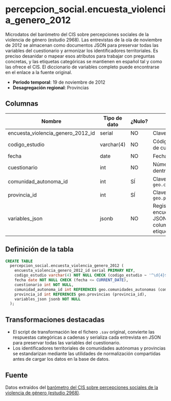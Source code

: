# percepcion_social.encuesta_violencia_genero_2012

Microdatos del barómetro del CIS sobre percepciones sociales de la violencia de género (estudio 2968). Las entrevistas de la ola de noviembre de 2012 se almacenan como documentos JSON para preservar todas las variables del cuestionario y armonizar los identificadores territoriales. Es preciso desanidar o mapear esos atributos para trabajar con preguntas concretas, y las etiquetas categóricas se mantienen en español tal y como las ofrece el CIS. El diccionario de variables completo puede encontrarse en el enlace a la fuente original.

- **Periodo temporal**: 19 de noviembre de 2012
- **Desagregación regional**: Provincias

## Columnas

| Nombre | Tipo de dato | ¿Nulo? | Descripción |
| --- | --- | --- | --- |
| encuesta_violencia_genero_2012_id | serial | NO | Clave primaria |
| codigo_estudio | varchar(4) | NO | Código de estudio del CIS de cuatro dígitos |
| fecha | date | NO | Fecha del estudio |
| cuestionario | int | NO | Número de cuestionario dentro del estudio |
| comunidad_autonoma_id | int | SÍ | Clave foránea a `geo.comunidades_autonomas` |
| provincia_id | int | SÍ | Clave foránea a `geo.provincias` |
| variables_json | jsonb | NO | Registro completo de la encuesta serializado en JSON, con todas las columnas originales y etiquetas |

## Definición de la tabla

```sql
CREATE TABLE
  percepcion_social.encuesta_violencia_genero_2012 (
    encuesta_violencia_genero_2012_id serial PRIMARY KEY,
    codigo_estudio varchar(4) NOT NULL CHECK (codigo_estudio ~ '^\d{4}$'),
    fecha date NOT NULL CHECK (fecha <= CURRENT_DATE),
    cuestionario int NOT NULL,
    comunidad_autonoma_id int REFERENCES geo.comunidades_autonomas (comunidad_autonoma_id),
    provincia_id int REFERENCES geo.provincias (provincia_id),
    variables_json jsonb NOT NULL
  );
```

## Transformaciones destacadas

- El script de transformación lee el fichero `.sav` original, convierte las respuestas categóricas a cadenas y serializa cada entrevista en JSON para preservar todas las variables del cuestionario.
- Los identificadores territoriales de comunidades autónomas y provincias se estandarizan mediante las utilidades de normalización compartidas antes de cargar los datos en la base de datos.

## Fuente

Datos extraídos del <a href="https://www.cis.es/detalle-ficha-estudio?origen=estudio&idEstudio=14086" target="_blank">barómetro del CIS sobre percepciones sociales de la violencia de género (estudio 2968)</a>.
